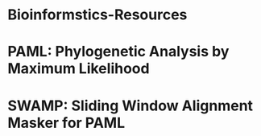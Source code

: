 # Bioinformstics-Resources
# PAML: Phylogenetic Analysis by Maximum Likelihood
# SWAMP: Sliding Window Alignment Masker for PAML

